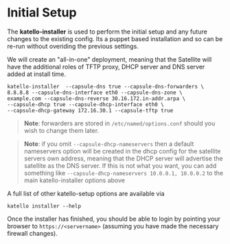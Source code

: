 # Initial Setup

The **katello-installer** is used to perform the initial setup and any future changes to the existing config. Its a puppet based installation and so can be re-run without overiding the previous settings.

We will create an "all-in-one" deployment, meaning that the Satellite will have the additional roles of TFTP proxy, DHCP server and DNS server added at install time.

```
katello-installer  --capsule-dns true --capsule-dns-forwarders \
8.8.8.8 --capsule-dns-interface eth0 --capsule-dns-zone \
example.com --capsule-dns-reverse 30.16.172.in-addr.arpa \
--capsule-dhcp true --capsule-dhcp-interface eth0 \
--capsule-dhcp-gateway 172.16.30.1 --capsule-tftp true
```

>**Note**: forwarders are stored in ```/etc/named/options.conf``` should you wish to change them later.

>**Note**: if you omit  ```--capsule-dhcp-nameservers``` then a default nameservers option will be created in the dhcp config for the satellite servers own address, meaning that the DHCP server will advertise the satellite as the DNS server. If this is not what you want, you can add something like   ```--capsule-dhcp-nameservers 10.0.0.1, 10.0.0.2``` to the main katello-installer options above

A full list of other katello-setup options are available via
```
katello installer --help
```

Once the installer has finished, you should be able to login by pointing your browser to ```https://<servername>``` (assuming you have made the necessary firewall changes).

